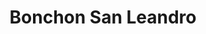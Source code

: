 ---
layout: place
title: "Bonchon San Leandro"
permalink: /california/san-leandro/bonchon-san-leandro.html
stateAbbr: CA
stateName: California
cityName: San Leandro
seo:
  name: "Bonchon San Leandro"
  type: Restaurant
  links: null
description: "Bonchon San Leandro serves delicious sushi in San Leandro, California. Try fresh Japanese dishes for a great dining experience. "
place_id: ChIJaazAoGiPj4ARTT2e_x6luoo
photos:
  - name: >-
      places/ChIJaazAoGiPj4ARTT2e_x6luoo/photos/AeeoHcLndhP0nqqS5OY9xZNKKEAaPerrLVURsAk5toC7qs7xYH1uuIpNt5Oasls9WetBTQfKbesCbgsl-h-0aQeZ7zaMV_VYvnMULbFARSri5F4VxaOmHVrBoUUbBnp-SgDX3Qmxd1Z2xJTKtr84oYh6E9nTxhWCUuG9zpygvj4DaQuBrdAAUs9gtnkxBpdcA35Pec54PdJpn0hfJ48nCUzmvQzyM1J9w9o0Y9A-W3Pp1GEyxR6RRYzNsqtP6Yom1YXy_HX_jy4amwJpJPTo61rNZnyO8qyAHsd9HfJXYLK8oDpFgPSzWTpXOyvjVOFpITd5I2hM0v_Iiq1yYyL4wTfNy-FUKxMghvqsNSJSVgGC4LYdZDXaEniYlAg7Md9WJeBawyTFBJnbvgZ3osJDQxvM7PIrPvOrKjGmwa2VcxHn3BwAY8_N
    widthPx: 4032
    heightPx: 3024
    authorAttributions:
      - displayName: KC4 T
        uri: https://maps.google.com/maps/contrib/102276250664535428033
        photoUri: >-
          https://lh3.googleusercontent.com/a-/ALV-UjU19Gzsv7zlpVn7ebT7wmihof5wIHxUBPemFdZD6Fv-4k20qWrR=s100-p-k-no-mo
    flagContentUri: >-
      https://www.google.com/local/imagery/report/?cb_client=maps_api_places.places_api&image_key=!1e10!2sCIHM0ogKEICAgICJqqq97QE&hl=en-US
    googleMapsUri: >-
      https://www.google.com/maps/place//data=!3m4!1e2!3m2!1sCIHM0ogKEICAgICJqqq97QE!2e10!4m2!3m1!1s0x808f8f68a0c0ac69:0x8abaa51eff9e3d4d
  - name: >-
      places/ChIJaazAoGiPj4ARTT2e_x6luoo/photos/AeeoHcJYAT6f_7-EPKLyRU0nSGXprffL5-PhaEmHJ67PoC9N6OqV7BCRhXnObv6iUrpgw9nYFUOzctKnquGSuHL-vx1PGtkNjX0RzXAYEdA0TVICkscl7L0WKwqHZeokfDFM3EiUET1JaHsxLqg-60iJZiD6nyZlueU8un6GCoJGyvxk8geHZq5A4w88JQJ-TvCA0tYth3CBDkpyKVGRYbgk2pgoX14mJG5GMQYl_Z5TTbhlrBg6MFAMuO3MJ8S9pD-iNVYYZ1amSe7aiIhyCKqre-w2cxkbpIEc1QNotwTDk8r86g
    widthPx: 800
    heightPx: 800
    authorAttributions:
      - displayName: Bonchon San Leandro
        uri: https://maps.google.com/maps/contrib/114843195816971070068
        photoUri: >-
          https://lh3.googleusercontent.com/a-/ALV-UjXlS6RUzhny3UU5QtHPq21Bf1DD4p2uvgXUrgn5rALXb4hi4rr4=s100-p-k-no-mo
    flagContentUri: >-
      https://www.google.com/local/imagery/report/?cb_client=maps_api_places.places_api&image_key=!1e10!2sAF1QipMobqTVlybyw9O5mC6IN4F9FgPi0jOlSp147St1&hl=en-US
    googleMapsUri: >-
      https://www.google.com/maps/place//data=!3m4!1e2!3m2!1sAF1QipMobqTVlybyw9O5mC6IN4F9FgPi0jOlSp147St1!2e10!4m2!3m1!1s0x808f8f68a0c0ac69:0x8abaa51eff9e3d4d
  - name: >-
      places/ChIJaazAoGiPj4ARTT2e_x6luoo/photos/AeeoHcL941aW2vXTm3VBqHDAtNEUFArUuGX8pQEn6Wt5Hv4bb0Xgh6PXPl1iCf9c2gIQnpdCtGxtLRAfdhT7u4sccDFhz4d6KZaKWJUJjWbtiSKn4vExW4sE6O3t0_x6PVaJq_yCJD96wvpCyZcaQy6nRBlwBIDGT759o2AWpvsdIOawflLm97saC0nUpceMcRlOKU_vXBdfyKguXhZE7lRFdnKARLftg4fKEzmKYrHU6HgtAZSwIK2t_VEri8-3y6Z2NFQYTdgT89oSfvuciyfcja358K7IaCb0-boCnNErl8se-w
    widthPx: 1232
    heightPx: 693
    authorAttributions:
      - displayName: Bonchon San Leandro
        uri: https://maps.google.com/maps/contrib/114843195816971070068
        photoUri: >-
          https://lh3.googleusercontent.com/a-/ALV-UjXlS6RUzhny3UU5QtHPq21Bf1DD4p2uvgXUrgn5rALXb4hi4rr4=s100-p-k-no-mo
    flagContentUri: >-
      https://www.google.com/local/imagery/report/?cb_client=maps_api_places.places_api&image_key=!1e10!2sAF1QipMaNR_cjQilDw_eDaxSxEejwpe7ApQ3zOhcANjF&hl=en-US
    googleMapsUri: >-
      https://www.google.com/maps/place//data=!3m4!1e2!3m2!1sAF1QipMaNR_cjQilDw_eDaxSxEejwpe7ApQ3zOhcANjF!2e10!4m2!3m1!1s0x808f8f68a0c0ac69:0x8abaa51eff9e3d4d
  - name: >-
      places/ChIJaazAoGiPj4ARTT2e_x6luoo/photos/AeeoHcIFJclSbxqUXr0CU1gkA3TymITGBYJcSZDDyiPxBLJnAexLFYKfvWL3LuZheNYi_V8glqrckreET58-sFBHifgBs3Ygczg88sDeATJIUQbQUs7lN5yEnVkZAsFUm6TZarO_goIzbinMxJ0hoYlivtfopkfHkP-_7yM35yRnPjJQj2aFnFIGcY_2FalAyAyezMHNg_tlWKc9mLCbViYRAmCPzOx2_21fSnl2SdoUNmWDJwNcd1wkpnW1KXFG1NuYDAM7NrT0Ci55OUgFho8mxV-Y8eOGohDbL5GFJhgk4lBe0B7smHKBrv7PF2R0yXqEgVycshvsNV2QDZTkelDlA_T3ToM0QpDvCzYu1wAQw7D_m_I7AHBK1KXIEP0GhTn4sDQvURkDQ8cItXsTIhJFR15lPHY2hitAy7AbDtsQOO1r1IdG
    widthPx: 4000
    heightPx: 2252
    authorAttributions:
      - displayName: merlyn mananquil
        uri: https://maps.google.com/maps/contrib/106654093015437162793
        photoUri: >-
          https://lh3.googleusercontent.com/a-/ALV-UjWdT56btnqoVoK9xV7wiFMW8UumoK-Lta4ihe56-fBfThJkox9B=s100-p-k-no-mo
    flagContentUri: >-
      https://www.google.com/local/imagery/report/?cb_client=maps_api_places.places_api&image_key=!1e10!2sCIHM0ogKEICAgIDz9pWxuwE&hl=en-US
    googleMapsUri: >-
      https://www.google.com/maps/place//data=!3m4!1e2!3m2!1sCIHM0ogKEICAgIDz9pWxuwE!2e10!4m2!3m1!1s0x808f8f68a0c0ac69:0x8abaa51eff9e3d4d
  - name: >-
      places/ChIJaazAoGiPj4ARTT2e_x6luoo/photos/AeeoHcLMITZXdmKAs6VvXMyR-Ua24EDVGkwlU7lTfpJ5VBQrdjszmZTEb_8qja6JhxbEpjwtiYSU-xXUfp-xEdc9u5GTWjb-u-P0tnO87t_Fi-r9B5Rn4quaxi_1TGp4YvXg5N6P6kG8vv0NXPHR2nnaSYB1JoHfhEu02PstTBn0bCxLKmAGT5_5RJxtvVQ1NGnsd7gojyINn5Y0VVVA7ZLvHTqTRhtI5NREbp10OBKJ7ORmpBJD_orKly2wVLQRYNanQYjFpl9iOE9eAHm_Z17ia9-v9upew4Qy2XuJLGpDIAtpAQ
    widthPx: 800
    heightPx: 800
    authorAttributions:
      - displayName: Bonchon San Leandro
        uri: https://maps.google.com/maps/contrib/114843195816971070068
        photoUri: >-
          https://lh3.googleusercontent.com/a-/ALV-UjXlS6RUzhny3UU5QtHPq21Bf1DD4p2uvgXUrgn5rALXb4hi4rr4=s100-p-k-no-mo
    flagContentUri: >-
      https://www.google.com/local/imagery/report/?cb_client=maps_api_places.places_api&image_key=!1e10!2sAF1QipMSnWJpJG7fLWO9PGAoAc1US3O8jru1g8bLoX1z&hl=en-US
    googleMapsUri: >-
      https://www.google.com/maps/place//data=!3m4!1e2!3m2!1sAF1QipMSnWJpJG7fLWO9PGAoAc1US3O8jru1g8bLoX1z!2e10!4m2!3m1!1s0x808f8f68a0c0ac69:0x8abaa51eff9e3d4d
  - name: >-
      places/ChIJaazAoGiPj4ARTT2e_x6luoo/photos/AeeoHcIh47eC1_yi1BLQZ5ns0q4K_ivIalegDOwZqMcOLl-xZqPF4ulLYqiS_j1cnsSDpVgKRO0ieQ4ugRBlW_SHCsj_q2sKYgPaitpTyq1sR-T3V2xss0o1WsNGxW72cr9cpxABEnMl7xe9mlw6KayEz21IiDK0jyaTElAIW9Uwjv02jZ2ZWp-qsPTfIUebQXtS8aqGbv6KmXOGb_TcaD0WQoyY130EK4_cYX4ICvdH-vyMPoMVbE-zeGX-M6Oc70xtgrsddfhAPYsN7xPU4Y6BGISeNoyYp0qeB8dW5cyh4M5JBg
    widthPx: 800
    heightPx: 800
    authorAttributions:
      - displayName: Bonchon San Leandro
        uri: https://maps.google.com/maps/contrib/114843195816971070068
        photoUri: >-
          https://lh3.googleusercontent.com/a-/ALV-UjXlS6RUzhny3UU5QtHPq21Bf1DD4p2uvgXUrgn5rALXb4hi4rr4=s100-p-k-no-mo
    flagContentUri: >-
      https://www.google.com/local/imagery/report/?cb_client=maps_api_places.places_api&image_key=!1e10!2sAF1QipO3F29DfDVDDPskEEunLrJKShFhmId_yfgducnO&hl=en-US
    googleMapsUri: >-
      https://www.google.com/maps/place//data=!3m4!1e2!3m2!1sAF1QipO3F29DfDVDDPskEEunLrJKShFhmId_yfgducnO!2e10!4m2!3m1!1s0x808f8f68a0c0ac69:0x8abaa51eff9e3d4d
  - name: >-
      places/ChIJaazAoGiPj4ARTT2e_x6luoo/photos/AeeoHcK1LlM2jCCBhZDO0jB19TXXsrDru9br3UQFDBjQK1k2eagkIHGEgrBkxOsS2YkaFW3Svu3ntLwx7Aak1fWjCiGWoX4N-gmglFMpveLT_NjP-vVHK4HkERbyqQS6IOvSJ_1l4VPYLtv6aOmeSDWTu__vSt7A2Ft2CF7Yon_FDlehPikXEmtFxUclUm9QEDwKaBDwD4DN68FbSw4Zth0u2PoEmE0HE7OhcKItBMCTwg5o1CXTEVxLrNmj2bXwZZkAwcvdxVK8rX7Wv3m3vMeqxkCNqq1lXi9wDVW6eExXDFGXUQ
    widthPx: 800
    heightPx: 800
    authorAttributions:
      - displayName: Bonchon San Leandro
        uri: https://maps.google.com/maps/contrib/114843195816971070068
        photoUri: >-
          https://lh3.googleusercontent.com/a-/ALV-UjXlS6RUzhny3UU5QtHPq21Bf1DD4p2uvgXUrgn5rALXb4hi4rr4=s100-p-k-no-mo
    flagContentUri: >-
      https://www.google.com/local/imagery/report/?cb_client=maps_api_places.places_api&image_key=!1e10!2sAF1QipNFKNca_EAjXQcbCnr-F0-svOilBiWunxqR6eXA&hl=en-US
    googleMapsUri: >-
      https://www.google.com/maps/place//data=!3m4!1e2!3m2!1sAF1QipNFKNca_EAjXQcbCnr-F0-svOilBiWunxqR6eXA!2e10!4m2!3m1!1s0x808f8f68a0c0ac69:0x8abaa51eff9e3d4d
  - name: >-
      places/ChIJaazAoGiPj4ARTT2e_x6luoo/photos/AeeoHcJry2V_W0iRkTgw_i4Xv96TOSxGlX4oU-GkL9CNUKi4rZoDHSPctalXCij4X682GsthQS64799EBxUkmTVOh5r7N0xRM-6gqg29Pk3ljsaL4ZQVpY4of8dRMOxifWywxxTLrpvkqiG4X71LGjd5tQXRJQ2F16woKWnCFa2DbcmEUP72iKQctbLKKUHg4AIB02EUe_RmJ7C9C0uYtwTcEo_NZwvLHs4G7pvUuPSL4d5ksyB92BUrXSCuinHiadiFj0U3J9TWtYSSiovQgoirkVmhjOhr6RXgd2gzo25mV22fHw
    widthPx: 800
    heightPx: 800
    authorAttributions:
      - displayName: Bonchon San Leandro
        uri: https://maps.google.com/maps/contrib/114843195816971070068
        photoUri: >-
          https://lh3.googleusercontent.com/a-/ALV-UjXlS6RUzhny3UU5QtHPq21Bf1DD4p2uvgXUrgn5rALXb4hi4rr4=s100-p-k-no-mo
    flagContentUri: >-
      https://www.google.com/local/imagery/report/?cb_client=maps_api_places.places_api&image_key=!1e10!2sAF1QipOCfQlVj38MAa5b_Z_W0vumwraZnU_ZAOj1cDas&hl=en-US
    googleMapsUri: >-
      https://www.google.com/maps/place//data=!3m4!1e2!3m2!1sAF1QipOCfQlVj38MAa5b_Z_W0vumwraZnU_ZAOj1cDas!2e10!4m2!3m1!1s0x808f8f68a0c0ac69:0x8abaa51eff9e3d4d
  - name: >-
      places/ChIJaazAoGiPj4ARTT2e_x6luoo/photos/AeeoHcLp_WxcOz9IRAedLx4N-GXRm1d3o-Gy0F9N-0A0Q3cUZmT7yS5f_sPBUaJpLDhGUhZZNtcttiO1ix16SQgWQrLZnmpqcNdCYuMnTXM0XqwJSlsbxC2xph4ZrTZiwi3CPHkZLaZICMB0V-BB46tlb_cosF2UP8qu4Jc58DeNznixrF-ap7ilUsqhJ9Jn2aKUv6YB_G7Qb-qzqT-PDQUhVy6UQ47uGg0uyHdgUFcApfZ-sGHlJjHabYtSsmJ2xNDfl9U4gDEdDikUc0O9wk9sJGIoa_XRAR7Jh1_HZTt_bWl5tgmK4N8phFr-viXflmw4NWLxJdrcL-1Egkf9oND0uE7KBMcjAt2z5Wd-VTsevI17eplYLqqsFvlBGAEEPG8DYDxFQIaI4cCfjhtnCkk4nuAkUSzVxlHKv8uC0wJi8kXtFtJD
    widthPx: 3024
    heightPx: 4032
    authorAttributions:
      - displayName: Benjamin Yuen
        uri: https://maps.google.com/maps/contrib/112443620548067576108
        photoUri: >-
          https://lh3.googleusercontent.com/a/ACg8ocJIXUc-syOenfIZQALbV96ILhzWPhsIa9y7VKyqJGtQe7MZeg=s100-p-k-no-mo
    flagContentUri: >-
      https://www.google.com/local/imagery/report/?cb_client=maps_api_places.places_api&image_key=!1e10!2sCIHM0ogKEICAgICD6NPY6AE&hl=en-US
    googleMapsUri: >-
      https://www.google.com/maps/place//data=!3m4!1e2!3m2!1sCIHM0ogKEICAgICD6NPY6AE!2e10!4m2!3m1!1s0x808f8f68a0c0ac69:0x8abaa51eff9e3d4d
  - name: >-
      places/ChIJaazAoGiPj4ARTT2e_x6luoo/photos/AeeoHcJtUxwOd_a4ruh7bN4G_xf0kPamVdT7kMicdbg4NAf_Tb_-0LG2StGPnJQBJfjp4p1AaKOULjoAGuU6VLbGMVjJ1mJCY9XbWDXeErreYXRwNUj1sEGWjJz3zs0aPUvkrx0_72fap6-NNoxdP3vsIX4JkIay3BWWCfEKccd9nSLZjhEx6i3jOEnqaR_oYoSpwvhZeCLqBQJRstpDLlanMNLVA4N1Xtu4FQFrQvHw48JZAJSbWmiiAjtwhCKMC5aw0BMG_CXeht3QDLrO3ZAj4yg04WzIvdkBfLdHGh9c5RBFAKD6vzhOPgwRSGdA85AICYbdmyA1WtoIO9z-yiVwTxS9-_PRGY5mgYvqNeuWcuIpdYPsm4Kxe4gnQZyIBfvCoFDkZWuD1DRyd04IVhhEcpaWn2C5Arja9AggHdM7ssoZjw
    widthPx: 4032
    heightPx: 3024
    authorAttributions:
      - displayName: Damon Tighe
        uri: https://maps.google.com/maps/contrib/101625843772849139481
        photoUri: >-
          https://lh3.googleusercontent.com/a-/ALV-UjUsfzCcMTfSlx6tSD1BlaCZwW5Owjn3bPEN7RvwE7yf4lArRkyNMA=s100-p-k-no-mo
    flagContentUri: >-
      https://www.google.com/local/imagery/report/?cb_client=maps_api_places.places_api&image_key=!1e10!2sCIHM0ogKEICAgICukPvzMA&hl=en-US
    googleMapsUri: >-
      https://www.google.com/maps/place//data=!3m4!1e2!3m2!1sCIHM0ogKEICAgICukPvzMA!2e10!4m2!3m1!1s0x808f8f68a0c0ac69:0x8abaa51eff9e3d4d
address: 1275 Washington Ave, San Leandro, CA 94577, USA
street: 1275 Washington Ave
city: San Leandro
state: CA
zip: '94577'
country: USA
neighborhood: Old San Leandro
latitude: '37.724783'
longitude: '-122.157334'
accessibility_options:
  wheelchairAccessibleParking: true
  wheelchairAccessibleEntrance: true
  wheelchairAccessibleRestroom: true
  wheelchairAccessibleSeating: true
business_status: OPERATIONAL
name: Bonchon San Leandro
google_maps_links:
  directionsUri: >-
    https://www.google.com/maps/dir//''/data=!4m7!4m6!1m1!4e2!1m2!1m1!1s0x808f8f68a0c0ac69:0x8abaa51eff9e3d4d!3e0
  placeUri: https://maps.google.com/?cid=9996483875458399565
  writeAReviewUri: >-
    https://www.google.com/maps/place//data=!4m3!3m2!1s0x808f8f68a0c0ac69:0x8abaa51eff9e3d4d!12e1
  reviewsUri: >-
    https://www.google.com/maps/place//data=!4m4!3m3!1s0x808f8f68a0c0ac69:0x8abaa51eff9e3d4d!9m1!1b1
  photosUri: >-
    https://www.google.com/maps/place//data=!4m3!3m2!1s0x808f8f68a0c0ac69:0x8abaa51eff9e3d4d!10e5
primary_type: Asian Restaurant
opening_hours:
  regular: null
  current: null
secondary_opening_hours:
  regular:
    weekdayDescriptions: null
    type: null
  current:
    weekdayDescriptions: null
    type: null
phone: null
price_level: null
price_range: null
rating: null
rating_count: 0
website: null
reviews: null
parking_options: null
payment_options: null
allow_dogs: null
curbside_pickup: null
delivery: null
dine_in: null
good_for_children: null
good_for_groups: null
good_for_sports: null
live_music: null
menu_for_children: null
outdoor_seating: null
reservable: null
restroom: null
serves_beer: null
serves_breakfast: null
serves_brunch: null
serves_cocktails: null
serves_coffee: null
serves_dinner: null
serves_dessert: null
serves_lunch: null
serves_vegetarian_food: null
serves_wine: null
takeout: null
summary: null

---